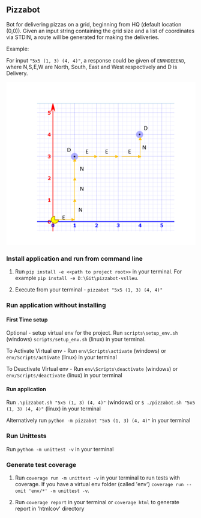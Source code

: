 ## Pizzabot

Bot for delivering pizzas on a grid, beginning from HQ (default location (0,0)). Given an input string containing the grid size and a list of coordinates via STDIN, a route will be generated for making the deliveries.

Example: 

For input `"5x5 (1, 3) (4, 4)"`, a response could be given of `ENNNDEEEND`, where N,S,E,W are North, South, East and West respectively and D is Delivery.

![Example route](docs/example-route.PNG)


### Install application and run from command line

1. Run `pip install -e <<path to project root>>` in your terminal. For example `pip install -e D:\Git\pizzabot-vslleu`.


2. Execute from your terminal - `pizzabot "5x5 (1, 3) (4, 4)"`


### Run application without installing

#### First Time setup
Optional - setup virtual env for the project. Run `scripts\setup_env.sh` (windows) `scripts/setup_env.sh` (linux) in your terminal.

To Activate Virtual env - Run `env\Scripts\activate` (windows) or `env/Scripts/activate` (linux) in your terminal

To Deactivate Virtual env - Run `env\Scripts\deactivate` (windows) or `env/Scripts/deactivate` (linux) in your terminal


#### Run application
Run `.\pizzabot.sh "5x5 (1, 3) (4, 4)"` (windows) or `$ ./pizzabot.sh "5x5 (1, 3) (4, 4)"` (linux) in your terminal
    
Alternatively run `python -m pizzabot "5x5 (1, 3) (4, 4)"` in your terminal


### Run Unittests
Run `python -m unittest -v` in your terminal

### Generate test coverage
1. Run `coverage run -m unittest -v` in your terminal to run tests with coverage. If you have a virtual env folder (called 'env') `coverage run --omit 'env/*' -m unittest -v`.


2. Run `coverage report` in your terminal or `coverage html` to generate report in 'htmlcov' directory
